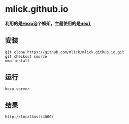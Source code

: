 # mlick.github.io
**利用的是[Hexo](https://github.com/hexojs/hexo)这个框架，主题使用的是[nexT](http://theme-next.iissnan.com/)**
## 安装
    git clone https://github.com/mlick/mlick.github.io.git
    git checkout source
    nmp install
## 运行
    hexo server
## 结果
    http://localhost:4000/

